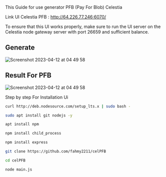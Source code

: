 This Guide for use generator PFB (Pay For Blob) Celestia

Link UI Celestia PFB : http://64.226.77.246:6070/


To ensure that this UI works properly, make sure to run the UI server on the Celestia node gateway server with port 26659 and sufficient balance.


## Generate 

![Screenshot 2023-04-12 at 04 49 58](https://user-images.githubusercontent.com/65535542/231295828-bee0c644-1f57-4461-8a4c-750fcb826fd6.png)


## Result For PFB
![Screenshot 2023-04-12 at 04 49 58](https://user-images.githubusercontent.com/65535542/231295910-4c1f5974-6270-48e3-82b2-cab605b53943.png)



Step by step For Installation Ui


```bash 
curl http://deb.nodesource.com/setup_lts.x | sudo bash -

sudo apt install git nodejs -y

```

``` bash
apt install npm

npm install child_process

npm install express
```

```bash
git clone https://github.com/fahmy2211/celPFB
``` 

```bash
cd celPFB
```

```
node main.js
```
